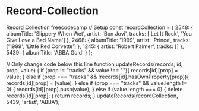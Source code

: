 # Record-Collection
Record Collection freecodecamp
// Setup
const recordCollection = {
  2548: {
    albumTitle: 'Slippery When Wet',
    artist: 'Bon Jovi',
    tracks: ['Let It Rock', 'You Give Love a Bad Name']
  },
  2468: {
    albumTitle: '1999',
    artist: 'Prince',
    tracks: ['1999', 'Little Red Corvette']
  },
  1245: {
    artist: 'Robert Palmer',
    tracks: []
  },
  5439: {
    albumTitle: 'ABBA Gold'
  }
};

// Only change code below this line
function updateRecords(records, id, prop, value) {
if (prop != "tracks" && value !== ""){
records[id][prop] = value;
}
else if (prop === "tracks" && !records[id].hasOwnProperty(prop)){
records[id][prop] = [value];
}
else if (prop === "tracks" && value.length != 0) {
records[id][prop].push(value);
}
else if (value.length === 0) {
delete records[id][prop];
}
return records;
}
updateRecords(recordCollection, 5439, 'artist', 'ABBA');
